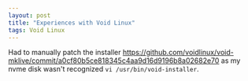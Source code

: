 ```yaml
---
layout: post
title: "Experiences with Void Linux"
tags: Void Linux
---
```


Had to manually patch the installer <https://github.com/voidlinux/void-mklive/commit/a0cf80b5ce818345c4aa9d16d9196b8a02682e70> as my nvme disk wasn't recognized `vi /usr/bin/void-installer`.


